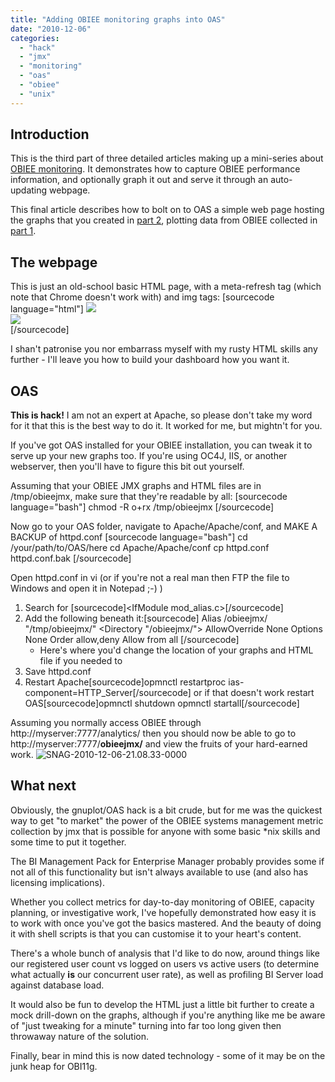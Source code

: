 ```yaml
---
title: "Adding OBIEE monitoring graphs into OAS"
date: "2010-12-06"
categories: 
  - "hack"
  - "jmx"
  - "monitoring"
  - "oas"
  - "obiee"
  - "unix"
---
```


## Introduction

This is the third part of three detailed articles making up a mini-series about [OBIEE monitoring](http://wp.me/pAQda-kP). It demonstrates how to capture OBIEE performance information, and optionally graph it out and serve it through an auto-updating webpage.

This final article describes how to bolt on to OAS a simple web page hosting the graphs that you created in [part 2](http://wp.me/pAQda-lb), plotting data from OBIEE collected in [part 1](http://wp.me/pAQda-l0).

## The webpage

This is just an old-school basic HTML page, with a meta-refresh tag (which note that Chrome doesn't work with) and img tags: \[sourcecode language="html"\] <html> <meta http-equiv="refresh" content="60"> <head> <title>OBIEE Servers</title> </head> <body> <img src="server01.png"></br> <img src="server02.png"></br> </body> </html> \[/sourcecode\]

I shan't patronise you nor embarrass myself with my rusty HTML skills any further - I'll leave you how to build your dashboard how you want it.

## OAS

**This is hack!** I am not an expert at Apache, so please don't take my word for it that this is the best way to do it. It worked for me, but mightn't for you.

If you've got OAS installed for your OBIEE installation, you can tweak it to serve up your new graphs too. If you're using OC4J, IIS, or another webserver, then you'll have to figure this bit out yourself.

Assuming that your OBIEE JMX graphs and HTML files are in /tmp/obieejmx, make sure that they're readable by all: \[sourcecode language="bash"\] chmod -R o+rx /tmp/obieejmx \[/sourcecode\]

Now go to your OAS folder, navigate to Apache/Apache/conf, and MAKE A BACKUP of httpd.conf \[sourcecode language="bash"\] cd /your/path/to/OAS/here cd Apache/Apache/conf cp httpd.conf httpd.conf.bak \[/sourcecode\]

Open httpd.conf in vi (or if you're not a real man then FTP the file to Windows and open it in Notepad ;-) )

1. Search for \[sourcecode\]<IfModule mod\_alias.c>\[/sourcecode\]
2. Add the following beneath it:\[sourcecode\] Alias /obieejmx/ "/tmp/obieejmx/" <Directory "/obieejmx/"> AllowOverride None Options None Order allow,deny Allow from all </Directory> \[/sourcecode\]
    - Here's where you'd change the location of your graphs and HTML file if you needed to
3. Save httpd.conf
4. Restart Apache\[sourcecode\]opmnctl restartproc ias-component=HTTP\_Server\[/sourcecode\] or if that doesn't work restart OAS\[sourcecode\]opmnctl shutdown opmnctl startall\[/sourcecode\]

Assuming you normally access OBIEE through http://myserver:7777/analytics/ then you should now be able to go to http://myserver:7777/**obieejmx/** and view the fruits of your hard-earned work. ![](/images/rnm1978/snag-2010-12-06-21-08-33-0000.png "SNAG-2010-12-06-21.08.33-0000")

## What next

Obviously, the gnuplot/OAS hack is a bit crude, but for me was the quickest way to get "to market" the power of the OBIEE systems management metric collection by jmx that is possible for anyone with some basic \*nix skills and some time to put it together.

The BI Management Pack for Enterprise Manager probably provides some if not all of this functionality but isn't always available to use (and also has licensing implications).

Whether you collect metrics for day-to-day monitoring of OBIEE, capacity planning, or investigative work, I've hopefully demonstrated how easy it is to work with once you've got the basics mastered. And the beauty of doing it with shell scripts is that you can customise it to your heart's content.

There's a whole bunch of analysis that I'd like to do now, around things like our registered user count vs logged on users vs active users (to determine what actually **is** our concurrent user rate), as well as profiling BI Server load against database load.

It would also be fun to develop the HTML just a little bit further to create a mock drill-down on the graphs, although if you're anything like me be aware of "just tweaking for a minute" turning into far too long given then throwaway nature of the solution.

Finally, bear in mind this is now dated technology - some of it may be on the junk heap for OBI11g.
